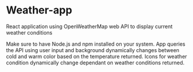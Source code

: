# Weather-app
React application using OpenWeatherMap web API to display current weather conditions

Make sure to have Node.js and npm installed on your system.
App queries the API using user input and background dynamically changes between cold and warm color based on the temperature returned.
Icons for weather condition dynamically change dependant on weather conditions returned.
